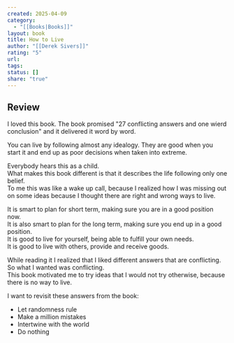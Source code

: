 ```yaml
---
created: 2025-04-09
category:
  - "[[Books|Books]]"
layout: book
title: How to Live
author: "[[Derek Sivers]]"
rating: "5"
url: 
tags: 
status: []
share: "true"
---
```

## Review  
  
I loved this book. The book promised "27 conflicting answers and one wierd conclusion" and it delivered it word by word.  
  
You can live by following almost any idealogy. They are good when you start it and end up as poor decisions when taken into extreme.  
  
Everybody hears this as a child.  
What makes this book different is that it describes the life following only one belief.  
To me this was like a wake up call, because I realized how I was missing out on some ideas because I thought there are right and wrong ways to live.  
  
It is smart to plan for short term, making sure you are in a good position now.  
It is also smart to plan for the long term, making sure you end up in a good position.  
It is good to live for yourself, being able to fulfill your own needs.  
It is good to live with others, provide and receive goods.  
  
While reading it I realized that I liked different answers that are conflicting. So what I wanted was conflicting.  
This book motivated me to try ideas that I would not try otherwise, because there is no way to live.  
  
I want to revisit these answers from the book:  
  
- Let randomness rule  
- Make a million mistakes  
- Intertwine with the world  
- Do nothing
